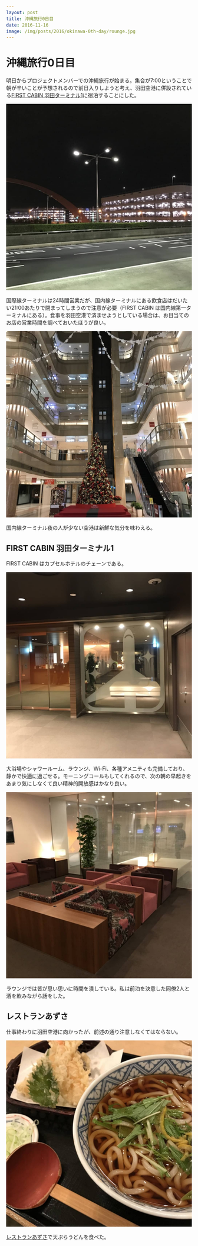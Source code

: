 ```yaml
---
layout: post
title: 沖縄旅行0日目
date: 2016-11-16
image: /img/posts/2016/okinawa-0th-day/rounge.jpg
---
```


# 沖縄旅行0日目

明日からプロジェクトメンバーでの沖縄旅行が始まる。集合が7:00ということで朝が辛いことが予想されるので前日入りしようと考え、羽田空港に併設されている[FIRST CABIN 羽田ターミナル1](http://first-cabin.jp/locationlist/haneda-terminal1.html)に宿泊することにした。

![羽田空港](/img/posts/2016/okinawa-0th-day/haneda.jpg)

国際線ターミナルは24時間営業だが、国内線ターミナルにある飲食店はだいたい21:00あたりで閉まってしまうので注意が必要（FIRST CABIN は国内線第一ターミナルにある）。食事を羽田空港で済ませようとしている場合は、お目当てのお店の営業時間を調べておいたほうが良い。

![国内線モール](/img/posts/2016/okinawa-0th-day/mall.jpg)

国内線ターミナル夜の人が少ない空港は新鮮な気分を味わえる。

## FIRST CABIN 羽田ターミナル1

FIRST CABIN はカプセルホテルのチェーンである。

![外観](/img/posts/2016/okinawa-0th-day/outside.jpg)

大浴場やシャワールーム、ラウンジ、Wi-Fi、各種アメニティも完備しており、静かで快適に過ごせる。モーニングコールもしてくれるので、次の朝の早起きをあまり気にしなくて良い精神的開放感はかなり良い。

![ラウンジ](/img/posts/2016/okinawa-0th-day/rounge.jpg)

ラウンジでは皆が思い思いに時間を潰している。私は前泊を決意した同僚2人と酒を飲みながら話をした。

## レストランあずさ

仕事終わりに羽田空港に向かったが、前述の通り注意しなくてはならない。

![天ぷらうどん](/img/posts/2016/okinawa-0th-day/food.jpg)

[レストランあずさ](https://tabelog.com/tokyo/A1315/A131504/13135148/)で天ぷらうどんを食べた。
